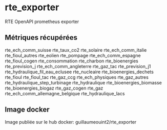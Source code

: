 # rte_exporter
RTE OpenAPI prometheus exporter

## Métriques récupérées
rte_ech_comm_suisse
rte_taux_co2
rte_solaire
rte_ech_comm_italie
rte_fioul_autres
rte_eolien
rte_pompage
rte_ech_comm_espagne
rte_fioul_cogen
rte_consommation
rte_charbon
rte_bioenergies
rte_prevision_j
rte_ech_comm_angleterre
rte_gaz_tac
rte_prevision_j1
rte_hydraulique_fil_eau_eclusee
rte_nucleaire
rte_bioenergies_dechets
rte_fioul
rte_fioul_tac
rte_gaz_ccg
rte_ech_physiques
rte_gaz_autres
rte_hydraulique_step_turbinage
rte_hydraulique
rte_bioenergies_biomasse
rte_bioenergies_biogaz
rte_gaz_cogen
rte_gaz
rte_ech_comm_allemagne_belgique
rte_hydraulique_lacs

## Image docker

Image publiée sur le hub docker: guillaumeouint2/rte_exporter

